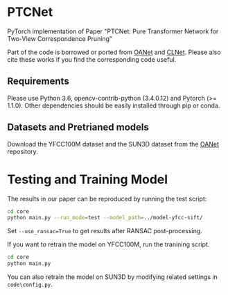 # PTCNet
PyTorch implementation of Paper "PTCNet: Pure Transformer Network for Two-View Correspondence Pruning"

Part of the code is borrowed or ported from [OANet](https://github.com/zjhthu/OANet) and [CLNet](https://github.com/sailor-z/CLNet). Please also cite these works if you find the corresponding code useful.

## Requirements

Please use Python 3.6, opencv-contrib-python (3.4.0.12) and Pytorch (>= 1.1.0). Other dependencies should be easily installed through pip or conda.

## Datasets and Pretrianed models

Download the YFCC100M dataset and the SUN3D dataset from the [OANet](https://github.com/zjhthu/OANet) repository.

# Testing and Training Model

The results in our paper can be reproduced by running the test script:
```bash
cd core 
python main.py --run_mode=test --model_path=../model-yfcc-sift/
```
Set `--use_ransac=True` to get results after RANSAC post-processing.

If you want to retrain the model on YFCC100M, run the tranining script.
```bash
cd core 
python main.py 
```

You can also retrain the model on SUN3D by modifying related settings in `code\config.py`.
